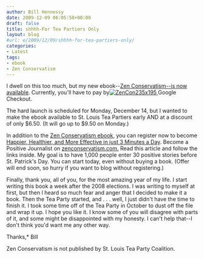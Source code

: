 ```yaml
---
author: Bill Hennessy
date: 2009-12-09 06:05:58+00:00
draft: false
title: shhhh-For Tea Partiers Only
layout: blog
#url: e/2009/12/09/shhhh-for-tea-partiers-only/
categories:
- Latest
tags:
- ebook
- Zen Conservatism
---
```


I dwell on this too much, but my new ebook--[Zen Conservatism--is now available](https://wp.zenconservatism.com/store/#ecwid:category=151234&mode=product&product=313707). Currently, you'll have to pay by[![ZenCon235x195](https://stlouisteaparty.com/wp-content/uploads/2009/12/ZenCon235x195.png)
](https://wp.zenconservatism.com/store/#ecwid:category=151234&mode=product&product=313707)Google Checkout.

 

The hard launch is scheduled for Monday, December 14, but I wanted to make the ebook available to St. Louis Tea Partiers early AND at a discount of only $6.50. (It will go up to $9.50 on Monday.)

 

In addition to the [Zen Conservatism ebook](https://wp.zenconservatism.com/store/#ecwid:category=151234&mode=product&product=313707), you can register now to become [Happier, Healthier, and More Effective in just 3 Minutes a Day](https://wp.zenconservatism.com/3-surefire-ways-to-be-happier-healthier-and-more-effective-in-3-5-minutes-a-day/). Become a Positive Journalist on [zenconservatism.com.](https://wp.zenconservatism.com/) Read this article and follow the links inside. My goal is to have 1,000 people enter 30 positive stories before St. Patrick's Day. You can start today, even without buying a book. (Offer will end soon, so hurry if you want to blog without registering.)

 

Finally, thank you, all of you, for the most amazing year of my life. I start writing this book a week after the 2008 elections. I was writing to myself at first, but then I heard so much fear and anger that I decided to make it a book. Then the Tea Party started, and . . . well, I just didn't have the time to finish it. I took some time off of the Tea Party in October to dust off the file and wrap it up. I hope you like it. I know some of you will disagree with parts of it, and some might be disappointed with my honesty. I can't help that--I don't think you'd want me any other way.

 

Thanks,*
Bill

 

Zen Conservatism is not published by St. Louis Tea Party Coalition.
